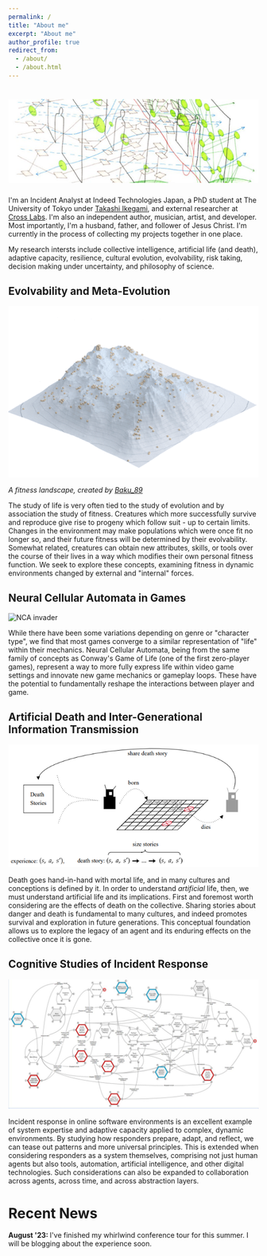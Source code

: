```yaml
---
permalink: /
title: "About me"
excerpt: "About me"
author_profile: true
redirect_from: 
  - /about/
  - /about.html
---
```

# ![Minds and Thoughts](/images/mindsandthoughts.jpg)

I'm an Incident Analyst at Indeed Technologies Japan, a PhD student at The University of Tokyo under [Takashi Ikegami](https://www.sacral.c.u-tokyo.ac.jp/), and external researcher at [Cross Labs](https://www.crosslabs.org/). I'm also an independent author, musician, artist, and developer. Most importantly, I'm a husband, father, and follower of Jesus Christ. I'm currently in the process of collecting my projects together in one place.

My research intersts include collective intelligence, artificial life (and death), adaptive capacity, resilience, cultural evolution, evolvability, risk taking, decision making under uncertainty, and philosophy of science.

Evolvability and Meta-Evolution
------
![Fitness landscape](/images/terrain_0.gif)

*A fitness landscape, created by [Baku_89](https://baku89.com/2021/01/10/fitness-landscape?lang=en)*

The study of life is very often tied to the study of evolution and by association the study of fitness. Creatures which more successfully survive and reproduce give rise to progeny which follow suit - up to certain limits. Changes in the environment may make populations which were once fit no longer so, and their future fitness will be determined by their evolvability. Somewhat related, creatures can obtain new attributes, skills, or tools over the course of their lives in a way which modifies their own personal fitness function. We seek to explore these concepts, examining fitness in dynamic environments changed by external and "internal" forces.

Neural Cellular Automata in Games
------
![NCA invader](/images/nca_invader.gif)

While there have been some variations depending on genre or "character type", we find that most games converge to a similar representation of "life" within their mechanics. Neural Cellular Automata, being from the same family of concepts as Conway's Game of Life (one of the first zero-player games), represent a way to more fully express life within video game settings and innovate new game mechanics or gameplay loops. These have the potential to fundamentally reshape the interactions between player and game.

Artificial Death and Inter-Generational Information Transmission
------
![ADeath Diagram](/images/death_rl.PNG)

Death goes hand-in-hand with mortal life, and in many cultures and conceptions is defined by it. In order to understand *artificial* life, then, we must understand artificial life and its implications. First and foremost worth considering are the effects of death on the collective. Sharing stories about danger and death is fundamental to many cultures, and indeed promotes survival and exploration in future generations. This conceptual foundation allows us to explore the legacy of an agent and its enduring effects on the collective once it is gone.

Cognitive Studies of Incident Response
------
![FRAM of An Incident Response Process](/images/fram.JPG)

Incident response in online software environments is an excellent example of system expertise and adaptive capacity applied to complex, dynamic environments. By studying how responders prepare, adapt, and reflect, we can tease out patterns and more universal principles. This is extended when considering responders as a system themselves, comprising not just human agents but also tools, automation, artificial intelligence, and other digital technologies. Such considerations can also be expanded to collaboration across agents, across time, and across abstraction layers.


Recent News
===========

<b>August '23: </b> I've finished my whirlwind conference tour for this summer. I will be blogging about the experience soon.
